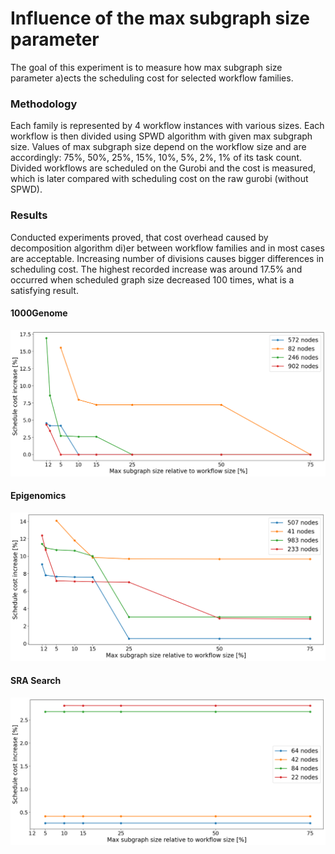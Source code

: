 # Influence of the max subgraph size parameter

The goal of this experiment is to measure how max subgraph size parameter a)ects the
scheduling cost for selected workflow families.

### Methodology

Each family is represented by 4 workflow instances with various sizes. Each workflow is then divided using SPWD
algorithm with given max subgraph size.
Values of max subgraph size depend on the workflow size and are accordingly: 75%, 50%, 25%, 15%, 10%, 5%, 2%, 1% of its
task count. Divided workflows are scheduled on the Gurobi and the cost is measured, which is later compared with
scheduling cost on the raw gurobi (without SPWD).

### Results

Conducted experiments proved, that cost overhead caused by decomposition algorithm
di)er between workflow families and in most cases are acceptable. Increasing number of divisions causes bigger
differences in scheduling cost. The highest recorded increase was around
17.5% and occurred when scheduled graph size decreased 100 times, what is a satisfying result.

#### 1000Genome

![experiment results](./1000genome/cost_increase_plot_genome.png)

#### Epigenomics

![experiment results](./Epigenomics/cost_increase_plot_epigenomics.png)

#### SRA Search

![experiment results](./SRA_Search/cost_increase_plot_srasearch.png)